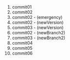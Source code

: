 1. commit01
1. commit02
1. commit02 - (emergency)
1. commit02 - (newVersion)
1. commit03 - (newVersion)
1. commit02 - (newBranch2)
1. commit03 - (newBranch2)
1. commit04
1. commit05
1. commit06
